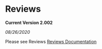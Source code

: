 # Reviews

**Current Version 2.002**

*08/26/2020*

Please see Reviews [Reviews Documentation](Docs/tgreviews-documentation.pdf)
